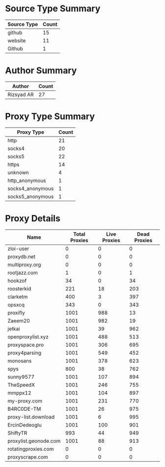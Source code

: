 # Source Type Summary

| Source Type | Count |
|-------------|-------|
| github | 15 |
| website | 11 |
| Github | 1 |


# Author Summary

| Author | Count |
|--------|-------|
| Rizsyad AR | 27 |


# Proxy Type Summary

| Proxy Type | Count |
|------------|-------|
| http | 21 |
| socks4 | 20 |
| socks5 | 22 |
| https | 14 |
| unknown | 4 |
| http_anonymous | 1 |
| socks4_anonymous | 1 |
| socks5_anonymous | 1 |


# Proxy Details

| Name | Total Proxies | Live Proxies | Dead Proxies |
|------|---------------|--------------|---------------|
| zloi-user | 0 | 0 | 0 |
| proxydb.net | 0 | 0 | 0 |
| multiproxy.org | 0 | 0 | 0 |
| rootjazz.com | 1 | 0 | 1 |
| hookzof | 34 | 0 | 34 |
| roosterkid | 221 | 18 | 203 |
| clarketm | 400 | 3 | 397 |
| opsxcq | 343 | 0 | 343 |
| proxifly | 1001 | 988 | 13 |
| Zaeem20 | 1001 | 982 | 19 |
| jetkai | 1001 | 39 | 962 |
| openproxylist.xyz | 1001 | 488 | 513 |
| proxyspace.pro | 1001 | 306 | 695 |
| proxy4parsing | 1001 | 549 | 452 |
| monosans | 1001 | 378 | 623 |
| spys | 800 | 38 | 762 |
| sunny9577 | 1001 | 107 | 894 |
| TheSpeedX | 1001 | 246 | 755 |
| mmppx12 | 1001 | 104 | 897 |
| my-proxy.com | 1001 | 231 | 770 |
| B4RC0DE-TM | 1001 | 26 | 975 |
| proxy-list.download | 1001 | 6 | 995 |
| ErcinDedeoglu | 1001 | 100 | 901 |
| ShiftyTR | 993 | 44 | 949 |
| proxylist.geonode.com | 1001 | 88 | 913 |
| rotatingproxies.com | 0 | 0 | 0 |
| proxyscrape.com | 0 | 0 | 0 |
